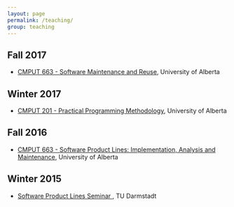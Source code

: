 ```yaml
---
layout: page
permalink: /teaching/
group: teaching
---
```


## Fall 2017
* [CMPUT 663 - Software Maintenance and Reuse](cmput663-f17), University of Alberta

## Winter 2017

* [CMPUT 201 - Practical Programming Methodology](https://www.ualberta.ca/computing-science/undergraduate-studies/course-directory/courses/practical-programming-methodology), University of Alberta

## Fall 2016

* [CMPUT 663 - Software Product Lines: Implementation, Analysis and Maintenance](https://www.ualberta.ca/computing-science/graduate-studies/course-directory/courses/software-product-lines), University of Alberta

## Winter 2015

* [Software Product Lines Seminar ](http://www.stg.tu-darmstadt.de/teaching/courses/ws_2014_1/software_produkt_linien/inhalt_mit_marginalienspalte_10.en.jsp), TU Darmstadt
